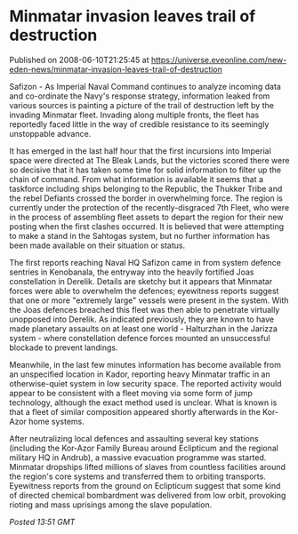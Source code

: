 # Minmatar invasion leaves trail of destruction
Published on 2008-06-10T21:25:45 at https://universe.eveonline.com/new-eden-news/minmatar-invasion-leaves-trail-of-destruction

Safizon - As Imperial Naval Command continues to analyze incoming data and co-ordinate the Navy's response strategy, information leaked from various sources is painting a picture of the trail of destruction left by the invading Minmatar fleet. Invading along multiple fronts, the fleet has reportedly faced little in the way of credible resistance to its seemingly unstoppable advance. 

It has emerged in the last half hour that the first incursions into Imperial space were directed at The Bleak Lands, but the victories scored there were so decisive that it has taken some time for solid information to filter up the chain of command. From what information is available it seems that a taskforce including ships belonging to the Republic, the Thukker Tribe and the rebel Defiants crossed the border in overwhelming force. The region is currently under the protection of the recently-disgraced 7th Fleet, who were in the process of assembling fleet assets to depart the region for their new posting when the first clashes occurred. It is believed that were attempting to make a stand in the Sahtogas system, but no further information has been made available on their situation or status. 

The first reports reaching Naval HQ Safizon came in from system defence sentries in Kenobanala, the entryway into the heavily fortified Joas constellation in Derelik. Details are sketchy but it appears that Minmatar forces were able to overwhelm the defences; eyewitness reports suggest that one or more "extremely large" vessels were present in the system. With the Joas defences breached this fleet was then able to penetrate virtually unopposed into Derelik. As indicated previously, they are known to have made planetary assaults on at least one world - Halturzhan in the Jarizza system - where constellation defence forces mounted an unsuccessful blockade to prevent landings. 

Meanwhile, in the last few minutes information has become available from an unspecified location in Kador, reporting heavy Minmatar traffic in an otherwise-quiet system in low security space. The reported activity would appear to be consistent with a fleet moving via some form of jump technology, although the exact method used is unclear. What is known is that a fleet of similar composition appeared shortly afterwards in the Kor-Azor home systems.

After neutralizing local defences and assaulting several key stations (including the Kor-Azor Family Bureau around Eclipticum and the regional military HQ in Andrub), a massive evacuation programme was started. Minmatar dropships lifted millions of slaves from countless facilities around the region's core systems and transferred them to orbiting transports. Eyewitness reports from the ground on Eclipticum suggest that some kind of directed chemical bombardment was delivered from low orbit, provoking rioting and mass uprisings among the slave population. 

_Posted 13:51 GMT_
